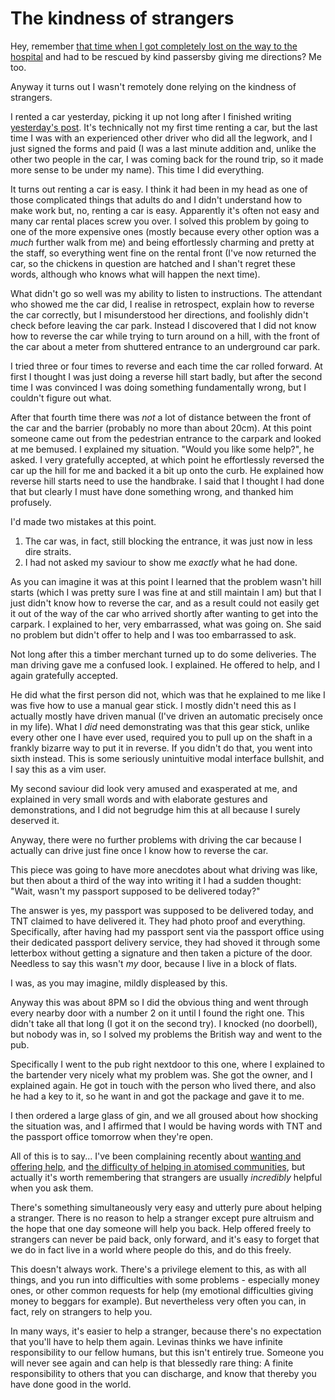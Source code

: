 # The kindness of strangers

Hey, remember [that time when I got completely lost on the way to the hospital](https://notebook.drmaciver.com/posts/2022-01-05-13:01.html) and had to be rescued by kind passersby giving me directions? Me too.

Anyway it turns out I wasn't remotely done relying on the kindness of strangers.

I rented a car yesterday, picking it up not long after I finished writing [yesterday's post](https://notebook.drmaciver.com/posts/2022-01-25-07:18.html). It's technically not my first time renting a car, but the last time I was with an experienced other driver who did all the legwork, and I just signed the forms and paid (I was a last minute addition and, unlike the other two people in the car, I was coming back for the round trip, so it made more sense to be under my name). This time I did everything.

It turns out renting a car is easy. I think it had been in my head as one of those complicated things that adults do and I didn't understand how to make work but, no, renting a car is easy. Apparently it's often not easy and many car rental places screw you over. I solved this problem by going to one of the more expensive ones (mostly because every other option was a *much* further walk from me) and being effortlessly charming and pretty at the staff, so everything went fine on the rental front (I've now returned the car, so the chickens in question are hatched and I shan't regret these words, although who knows what will happen the next time).

What didn't go so well was my ability to listen to instructions. The attendant who showed me the car did, I realise in retrospect, explain how to reverse the car correctly, but I misunderstood her directions, and foolishly didn't check before leaving the car park. Instead I discovered that I did not know how to reverse the car while trying to turn around on a hill, with the front of the car about a meter from shuttered entrance to an underground car park.

I tried three or four times to reverse and each time the car rolled forward. At first I thought I was just doing a reverse hill start badly, but after the second time I was convinced I was doing something fundamentally wrong, but I couldn't figure out what.

After that fourth time there was *not* a lot of distance between the front of the car and the barrier (probably no more than about 20cm). At this point someone came out from the pedestrian entrance to the carpark and looked at me bemused. I explained my situation. "Would you like some help?", he asked. I very gratefully accepted, at which point he effortlessly reversed the car up the hill for me and backed it a bit up onto the curb. He explained how reverse hill starts need to use the handbrake. I said that I thought I had done that but clearly I must have done something wrong, and thanked him profusely.

I'd made two mistakes at this point.

1. The car was, in fact, still blocking the entrance, it was just now in less dire straits.
2. I had not asked my saviour to show me *exactly* what he had done.

As you can imagine it was at this point I learned that the problem wasn't hill starts (which I was pretty sure I was fine at and still maintain I am) but that I just didn't know how to reverse the car, and as a result could not easily get it out of the way of the car who arrived shortly after wanting to get into the carpark. I explained to her, very embarrassed, what was going on. She said no problem but didn't offer to help and I was too embarrassed to ask.

Not long after this a timber merchant turned up to do some deliveries. The man driving gave me a confused look. I explained. He offered to help, and I again gratefully accepted.

He did what the first person did not, which was that he explained to me like I was five how to use a manual gear stick. I mostly didn't need this as I actually mostly have driven manual (I've driven an automatic precisely once in my life). What I *did* need demonstrating was that this gear stick, unlike every other one I have ever used, required you to pull up on the shaft in a frankly bizarre way to put it in reverse. If you didn't do that, you went into sixth instead. This is some seriously unintuitive modal interface bullshit, and I say this as a vim user.

My second saviour did look very amused and exasperated at me, and explained in very small words and with elaborate gestures and demonstrations, and I did not begrudge him this at all because I surely deserved it.

Anyway, there were no further problems with driving the car because I actually can drive just fine once I know how to reverse the car.

This piece was going to have more anecdotes about what driving was like, but then about a third of the way into writing it I had a sudden thought: "Wait, wasn't my passport supposed to be delivered today?"

The answer is yes, my passport was supposed to be delivered today, and TNT claimed to have delivered it. They had photo proof and everything. Specifically, after having had my passport sent via the passport office using their dedicated passport delivery service, they had shoved it through some letterbox without getting a signature and then taken a picture of the door. Needless to say this wasn't *my* door, because I live in a block of flats.

I was, as you may imagine, mildly displeased by this.

Anyway this was about 8PM so I did the obvious thing and went through every nearby door with a number 2 on it until I found the right one. This didn't take all that long (I got it on the second try). I knocked (no doorbell), but nobody was in, so I solved my problems the British way and went to the pub.

Specifically I went to the pub right nextdoor to this one, where I explained to the bartender very nicely what my problem was. She got the owner, and I explained again. He got in touch with the person who lived there, and also he had a key to it, so he want in and got the package and gave it to me.

I then ordered a large glass of gin, and we all groused about how shocking the situation was, and I affirmed that I would be having words with TNT and the passport office tomorrow when they're open.

All of this is to say... I've been complaining recently about [wanting and offering help](https://notebook.drmaciver.com/posts/2022-01-02-12:34.html), and [the difficulty of helping in atomised communities](https://notebook.drmaciver.com/posts/2022-01-23-13:27.html), but actually it's worth remembering that strangers are usually *incredibly* helpful when you ask them.

There's something simultaneously very easy and utterly pure about helping a stranger. There is no reason to help a stranger except pure altruism and the hope that one day someone will help you back. Help offered freely to strangers can never be paid back, only forward, and it's easy to forget that we do in fact live in a world where people do this, and do this freely.

This doesn't always work. There's a privilege element to this, as with all things, and you run into difficulties with some problems - especially money ones, or other common requests for help (my emotional difficulties giving money to beggars for example). But nevertheless very often you can, in fact, rely on strangers to help you.

In many ways, it's easier to help a stranger, because there's no expectation that you'll have to help them again. Levinas thinks we have infinite responsibility to our fellow humans, but this isn't entirely true. Someone you will never see again and can help is that blessedly rare thing: A finite responsibility to others that you can discharge, and know that thereby you have done good in the world.
